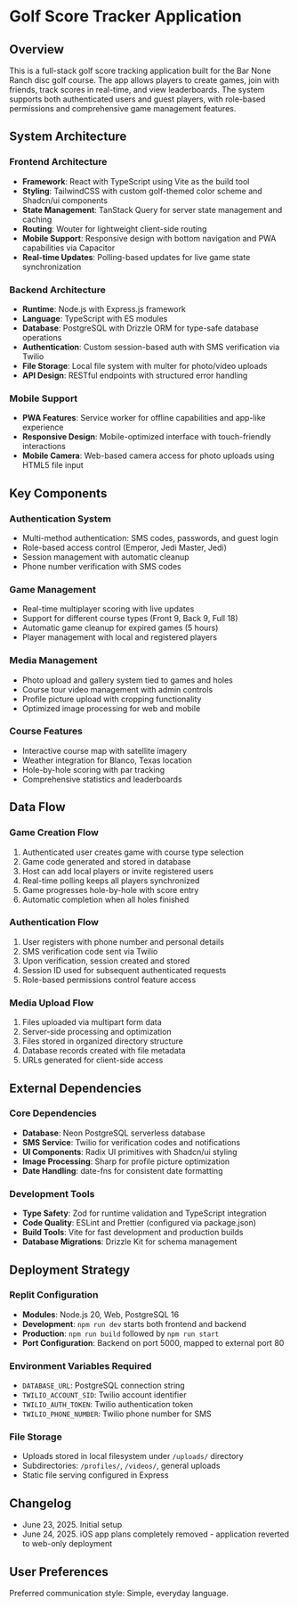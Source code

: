 # Golf Score Tracker Application

## Overview
This is a full-stack golf score tracking application built for the Bar None Ranch disc golf course. The app allows players to create games, join with friends, track scores in real-time, and view leaderboards. The system supports both authenticated users and guest players, with role-based permissions and comprehensive game management features.

## System Architecture

### Frontend Architecture
- **Framework**: React with TypeScript using Vite as the build tool
- **Styling**: TailwindCSS with custom golf-themed color scheme and Shadcn/ui components
- **State Management**: TanStack Query for server state management and caching
- **Routing**: Wouter for lightweight client-side routing
- **Mobile Support**: Responsive design with bottom navigation and PWA capabilities via Capacitor
- **Real-time Updates**: Polling-based updates for live game state synchronization

### Backend Architecture
- **Runtime**: Node.js with Express.js framework
- **Language**: TypeScript with ES modules
- **Database**: PostgreSQL with Drizzle ORM for type-safe database operations
- **Authentication**: Custom session-based auth with SMS verification via Twilio
- **File Storage**: Local file system with multer for photo/video uploads
- **API Design**: RESTful endpoints with structured error handling

### Mobile Support
- **PWA Features**: Service worker for offline capabilities and app-like experience
- **Responsive Design**: Mobile-optimized interface with touch-friendly interactions
- **Mobile Camera**: Web-based camera access for photo uploads using HTML5 file input

## Key Components

### Authentication System
- Multi-method authentication: SMS codes, passwords, and guest login
- Role-based access control (Emperor, Jedi Master, Jedi)
- Session management with automatic cleanup
- Phone number verification with SMS codes

### Game Management
- Real-time multiplayer scoring with live updates
- Support for different course types (Front 9, Back 9, Full 18)
- Automatic game cleanup for expired games (5 hours)
- Player management with local and registered players

### Media Management
- Photo upload and gallery system tied to games and holes
- Course tour video management with admin controls
- Profile picture upload with cropping functionality
- Optimized image processing for web and mobile

### Course Features
- Interactive course map with satellite imagery
- Weather integration for Blanco, Texas location
- Hole-by-hole scoring with par tracking
- Comprehensive statistics and leaderboards

## Data Flow

### Game Creation Flow
1. Authenticated user creates game with course type selection
2. Game code generated and stored in database
3. Host can add local players or invite registered users
4. Real-time polling keeps all players synchronized
5. Game progresses hole-by-hole with score entry
6. Automatic completion when all holes finished

### Authentication Flow
1. User registers with phone number and personal details
2. SMS verification code sent via Twilio
3. Upon verification, session created and stored
4. Session ID used for subsequent authenticated requests
5. Role-based permissions control feature access

### Media Upload Flow
1. Files uploaded via multipart form data
2. Server-side processing and optimization
3. Files stored in organized directory structure
4. Database records created with file metadata
5. URLs generated for client-side access

## External Dependencies

### Core Dependencies
- **Database**: Neon PostgreSQL serverless database
- **SMS Service**: Twilio for verification codes and notifications
- **UI Components**: Radix UI primitives with Shadcn/ui styling
- **Image Processing**: Sharp for profile picture optimization
- **Date Handling**: date-fns for consistent date formatting

### Development Tools
- **Type Safety**: Zod for runtime validation and TypeScript integration
- **Code Quality**: ESLint and Prettier (configured via package.json)
- **Build Tools**: Vite for fast development and production builds
- **Database Migrations**: Drizzle Kit for schema management

## Deployment Strategy

### Replit Configuration
- **Modules**: Node.js 20, Web, PostgreSQL 16
- **Development**: `npm run dev` starts both frontend and backend
- **Production**: `npm run build` followed by `npm run start`
- **Port Configuration**: Backend on port 5000, mapped to external port 80

### Environment Variables Required
- `DATABASE_URL`: PostgreSQL connection string
- `TWILIO_ACCOUNT_SID`: Twilio account identifier
- `TWILIO_AUTH_TOKEN`: Twilio authentication token
- `TWILIO_PHONE_NUMBER`: Twilio phone number for SMS

### File Storage
- Uploads stored in local filesystem under `/uploads/` directory
- Subdirectories: `/profiles/`, `/videos/`, general uploads
- Static file serving configured in Express

## Changelog
- June 23, 2025. Initial setup
- June 24, 2025. iOS app plans completely removed - application reverted to web-only deployment

## User Preferences
Preferred communication style: Simple, everyday language.